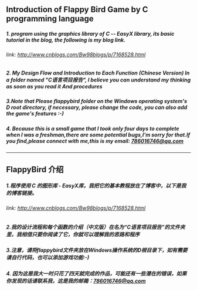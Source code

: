 ## **Introduction of  Flappy Bird Game by C programming language**

##### 1. program using the graphics library of C -- EasyX library, its basic tutorial in the blog, the following is my blog link.
###### link: http://www.cnblogs.com/Bw98blogs/p/7168528.html

##### 2. My Design Flow and Introduction to Each Function (Chinese Version) In a folder named "C语言项目报告", I believe you can understand my thinking as soon as you read it And procedures

##### 3.Note that Please flappybird folder on the Windows operating system's D root directory, if necessary, please change the code, you can also add the game's features :-)

##### 4. Because this is a small game that I took only four days to complete when I was a freshman,there are some potential bugs,I'm sorry for that.If you find,please connect with me,this is my email: 786016746@qq.com

------------

## **FlappyBird 介绍**

##### 1.程序使用 C 的图形库 - EasyX库，我把它的基本教程放在了博客中，以下是我的博客链接。
###### link: http://www.cnblogs.com/Bw98blogs/p/7168528.html

##### 2.我的设计流程和每个函数的介绍（中文版）在名为“C语言项目报告”的文件夹里，我相信只要你阅读了它，你就可以理解我的思路和程序

##### 3.注意，请将flappybird文件夹放在Windows操作系统的D根目录下，如有需要请自行代码，也可以添加游戏功能:-)

##### 4. 因为这是我大一时只花了四天就完成的作品，可能还有一些潜在的错误，如果你发现的话请联系我，这是我的邮箱：786016746@qq.com
